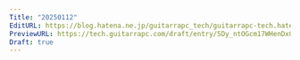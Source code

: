 ```yaml
---
Title: "20250112"
EditURL: https://blog.hatena.ne.jp/guitarrapc_tech/guitarrapc-tech.hatenablog.com/atom/entry/6802418398319595479
PreviewURL: https://tech.guitarrapc.com/draft/entry/5Dy_ntOGcm17WHenDxGFQ0FbOkE
Draft: true
---
```


